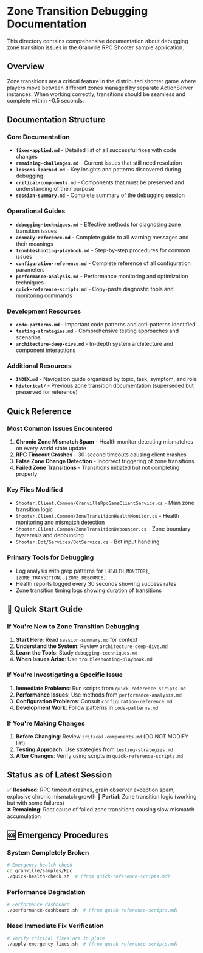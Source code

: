 # Zone Transition Debugging Documentation

This directory contains comprehensive documentation about debugging zone transition issues in the Granville RPC Shooter sample application.

## Overview

Zone transitions are a critical feature in the distributed shooter game where players move between different zones managed by separate ActionServer instances. When working correctly, transitions should be seamless and complete within ~0.5 seconds.

## Documentation Structure

### Core Documentation
- **`fixes-applied.md`** - Detailed list of all successful fixes with code changes
- **`remaining-challenges.md`** - Current issues that still need resolution
- **`lessons-learned.md`** - Key insights and patterns discovered during debugging
- **`critical-components.md`** - Components that must be preserved and understanding of their purpose
- **`session-summary.md`** - Complete summary of the debugging session

### Operational Guides  
- **`debugging-techniques.md`** - Effective methods for diagnosing zone transition issues
- **`anomaly-reference.md`** - Complete guide to all warning messages and their meanings
- **`troubleshooting-playbook.md`** - Step-by-step procedures for common issues
- **`configuration-reference.md`** - Complete reference of all configuration parameters
- **`performance-analysis.md`** - Performance monitoring and optimization techniques
- **`quick-reference-scripts.md`** - Copy-paste diagnostic tools and monitoring commands

### Development Resources
- **`code-patterns.md`** - Important code patterns and anti-patterns identified  
- **`testing-strategies.md`** - Comprehensive testing approaches and scenarios
- **`architecture-deep-dive.md`** - In-depth system architecture and component interactions

### Additional Resources
- **`INDEX.md`** - Navigation guide organized by topic, task, symptom, and role
- **`historical/`** - Previous zone transition documentation (superseded but preserved for reference)

## Quick Reference

### Most Common Issues Encountered
1. **Chronic Zone Mismatch Spam** - Health monitor detecting mismatches on every world state update
2. **RPC Timeout Crashes** - 30-second timeouts causing client crashes  
3. **False Zone Change Detection** - Incorrect triggering of zone transitions
4. **Failed Zone Transitions** - Transitions initiated but not completing properly

### Key Files Modified
- `Shooter.Client.Common/GranvilleRpcGameClientService.cs` - Main zone transition logic
- `Shooter.Client.Common/ZoneTransitionHealthMonitor.cs` - Health monitoring and mismatch detection
- `Shooter.Client.Common/ZoneTransitionDebouncer.cs` - Zone boundary hysteresis and debouncing
- `Shooter.Bot/Services/BotService.cs` - Bot input handling

### Primary Tools for Debugging
- Log analysis with grep patterns for `[HEALTH_MONITOR]`, `[ZONE_TRANSITION]`, `[ZONE_DEBOUNCE]`
- Health reports logged every 30 seconds showing success rates
- Zone transition timing logs showing duration of transitions

## 🚀 Quick Start Guide

### If You're New to Zone Transition Debugging
1. **Start Here**: Read `session-summary.md` for context
2. **Understand the System**: Review `architecture-deep-dive.md`
3. **Learn the Tools**: Study `debugging-techniques.md`
4. **When Issues Arise**: Use `troubleshooting-playbook.md`

### If You're Investigating a Specific Issue
1. **Immediate Problems**: Run scripts from `quick-reference-scripts.md`
2. **Performance Issues**: Use methods from `performance-analysis.md`
3. **Configuration Problems**: Consult `configuration-reference.md`
4. **Development Work**: Follow patterns in `code-patterns.md`

### If You're Making Changes
1. **Before Changing**: Review `critical-components.md` (DO NOT MODIFY list)
2. **Testing Approach**: Use strategies from `testing-strategies.md`
3. **After Changes**: Verify using scripts in `quick-reference-scripts.md`

## Status as of Latest Session

✅ **Resolved**: RPC timeout crashes, grain observer exception spam, explosive chronic mismatch growth
🔧 **Partial**: Zone transition logic (working but with some failures)  
❌ **Remaining**: Root cause of failed zone transitions causing slow mismatch accumulation

## 🆘 Emergency Procedures

### System Completely Broken
```bash
# Emergency health check
cd granville/samples/Rpc  
./quick-health-check.sh  # (from quick-reference-scripts.md)
```

### Performance Degradation
```bash
# Performance dashboard
./performance-dashboard.sh  # (from quick-reference-scripts.md)
```

### Need Immediate Fix Verification
```bash
# Verify critical fixes are in place
./apply-emergency-fixes.sh  # (from quick-reference-scripts.md)
```